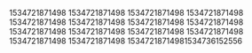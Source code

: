 1534721871498
1534721871498
1534721871498
1534721871498
1534721871498
1534721871498
1534721871498
1534721871498
1534721871498
1534721871498
1534721871498
1534721871498
1534721871498
1534721871498
15347218714981534736152556